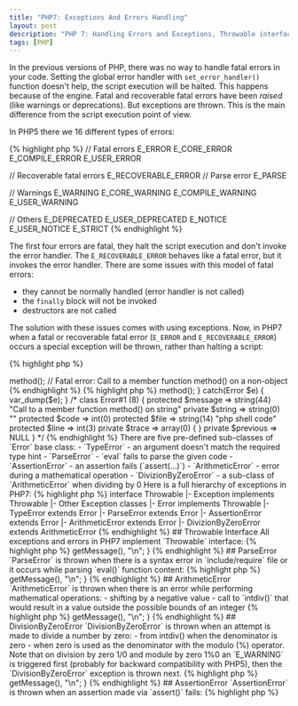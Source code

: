 ```yaml
---
title: "PHP7: Exceptions And Errors Handling"
layout: post
description: "PHP 7: Handling Errors and Exceptions, Throwable interface"
tags: [PHP]
---
```


In the previous versions of PHP, there was no way to handle fatal errors in your code. Setting the global error handler with `set_error_handler()` function doesn't help, the script execution will be halted. This happens because of the engine. Fatal and recoverable fatal errors have been *raised* (like warnings or deprecations). But exceptions are thrown. This is the main difference from the script execution point of view.

In PHP5 there we 16 different types of errors:

{% highlight php %}
// Fatal errors
E_ERROR
E_CORE_ERROR
E_COMPILE_ERROR
E_USER_ERROR

// Recoverable fatal errors
E_RECOVERABLE_ERROR
// Parse error
E_PARSE

// Warnings
E_WARNING
E_CORE_WARNING
E_COMPILE_WARNING
E_USER_WARNING

// Others
E_DEPRECATED
E_USER_DEPRECATED
E_NOTICE
E_USER_NOTICE
E_STRICT
{% endhighlight %}

The first four errors are fatal, they halt the script execution and don't invoke the error handler. The `E_RECOVERABLE_ERROR` behaves like a fatal error, but it invokes the error handler. There are some issues with this model of fatal errors:

- they cannot be normally handled (error handler is not called)
- the `finally` block will not be invoked
- destructors are not called

The solution with these issues comes with using exceptions. Now, in PHP7 when a fatal or recoverable fatal error (`E_ERROR` and `E_RECOVERABLE_ERROR`) occurs a special exception will be thrown, rather than halting a script:

{% highlight php %}
<?php
// PHP 5+
$obj = 'foo';
$obj->method();

// Fatal error: Call to a member function method() on a non-object
{% endhighlight %}

{% highlight php %}
<?php
// PHP7
try {
    $obj = 'foo';
    $obj->method();
} catch(Error $e) {
    var_dump($e);
}

/*
class Error#1 (8) {
  protected $message =>
  string(44) "Call to a member function method() on string"
  private $string =>
  string(0) ""
  protected $code =>
  int(0)
  protected $file =>
  string(14) "php shell code"
  protected $line =>
  int(3)
  private $trace =>
  array(0) {
  }
  private $previous =>
  NULL
}
*/
{% endhighlight %}

There are five pre-defined sub-classes of `Error` base class:

- `TypeError` - an argument doesn't match the required type hint
- `ParseError` - `eval` fails to parse the given code
- `AssertionError` - an assertion fails (`assert(...)`)
- `ArithmeticError` - error during a mathematical operation
- `DivizionByZeroError` - a sub-class of `ArithmeticError` when dividing by 0

Here is a full hierarchy of exceptions in PHP7:

{% highlight php %}

interface Throwable
    |- Exception implements Throwable
        |- Other Exception classes
    |- Error implements Throwable
        |- TypeError extends Error
        |- ParseError extends Error
        |- AssertionError extends Error
        |- ArithmeticError extends Error
            |- DivizionByZeroError extends ArithmeticError

{% endhighlight %}

## Throwable Interface
All exceptions and errors in PHP7 implement `Throwable` interface:

{% highlight php %}
<?php

interface Throwable
{
  public function getMessage(): string;
  public function getCode(): int;
  public function getFile(): string;
  public function getLine(): string;
  public function getTrace(): array();
  public function getTraceAsString(): string;
  public function getPrevious(): Throwable;
  public function __toString():
}
{% endhighlight %}

This interface specifies methods that look identical to those of `Exception`. The only difference is that `Throwable::getPrevious()` method can return any instance of `Throwable` and not only `Exception`. The constructors of `Exception` and `Error` accept an instance of `Throwable` as the previous exception.

Because both `Error` and `Exception` objects share the common interface, we can catch them:

{% highlight php %}
<?php

try {
  // some code
} catch (Exception $e) {
  // handle Exception
} catch (Error $e) {
  // handle Error
}
{% endhighlight %}

In some situations, we can catch any exceptions and errors. For example logging or framework error handling:

{% highlight php %}
<?php

try {
  // Some code
} catch (Throwable $e) {
  // ...
}
{% endhighlight %}

User defined classes cannot implement `Throwable` interface, they should extend from either `Error` or `Exception` classes. This was made for consistency: only instances of `Exception` or `Error` may be thrown.

In our packages, we can define package-specific interfaces by extending `Throwable` interface. A class can implement extended `Throwable` interface only if it extend either `Exception` or `Error`:

{% highlight php %}
<?php

interface PackageCustomThrowable extends Throwable{}

class PackageCustomException extends Exception implements PackageCustomThrowable{}
{% endhighlight %}

## Error

In PHP7 fatal errors and recoverable fatal errors throw instances of `Error` class, which implements `Throwable` interface and can be caught using a `try/catch` block:

{% highlight php %}
<?php

try {
  10/0;
} catch(Error $e) {
  // handle error
}
{% endhighlight %}

There are several specific subclasses of the base `Error` class: `TypeError`, `ParseError`, `ArtihmeticError`, and `AssertionError`.

## TypeError
This error is thrown in two different scenarios:
- a function argument or return value doesn't match a declared type hint
- an invalid number of arguments is passed to a built-in PHP function (*strict mode* only)

{% highlight php %}
<?php

function sum(int $a, int $b) {
  return $a + $b;
}

try {
  $result = add('a', 'b');
} catch (TypeError $e) {
  echo $e->getMessage(), "\n";
}
{% endhighlight %}

## ParseError
`ParseError` is thrown when there is a syntax error in `include/require` file or it occurs while parsing `eval()` function content:

{% highlight php %}
<?php

try {
  require 'file-with-syntax-error.php'
} catch (ParseError $e) {
  echo $e->getMessage(), "\n";
}
{% endhighlight %}

## ArithmeticError
`ArithmeticError` is thrown when there is an error while performing mathematical operations: 
- shifting by a negative value
- call to `intdiv()` that would result in a value outside the possible bounds of an integer

{% highlight php %}
<?php

try {
  $result = 1 << -1;
} catch (ArithmeticError $e) {
  echo $e->getMessage(), "\n";
}
{% endhighlight %}

## DivisionByZeroError
`DivisionByZeroError` is thrown when an attempt is made to divide a number by zero: 
- from intdiv() when the denominator is zero 
- when zero is used as the denominator with the modulo (%) operator.

Note that on division by zero 1/0 and module by zero 1%0 an `E_WARNING` is triggered first (probably for backward compatibility with PHP5), then the `DivisionByZeroError` exception is thrown next.

{% highlight php %}
<?php

try {
  $result = 1 % 0;
} catch (DivisionByZeroError $e) {
  echo $e->getMessage(), "\n";
}
{% endhighlight %}

## AssertionError

`AssertionError` is thrown when an assertion made via `assert()` fails:

{% highlight php %}
<?php

ini_set('zend.assertions', 1); // execute assertions
ini_set('assert.exception', 1); // throw exception when assertion fails

$value = 1;

assert($value === 0);

// Fatal error: Uncaught AssertionError: assert($value === 0)
{% endhighlight %}

## Cathing Errors
You should avoid catching `Error` objects unless logging them for the future solution. Because `Error` always points to code problems, not some temporary runtime issues. It is better to fix such problems instead of handling them at runtime. In general, `Error` objects should be caught for logging and for performing any necessary cleanup.
